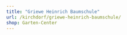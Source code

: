 ```yaml
---
title: "Griewe Heinrich Baumschule"
url: /kirchdorf/griewe-heinrich-baumschule/
shop: Garten-Center
---
```

